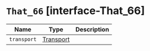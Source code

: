 # `That_66` [interface-That_66]

| Name | Type | Description |
| - | - | - |
| `transport` | [Transport](./Transport.md) | &nbsp; |

